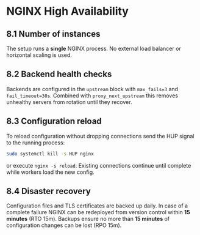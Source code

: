 # NGINX High Availability

## 8.1 Number of instances
The setup runs a **single** NGINX process. No external load balancer or
horizontal scaling is used.

## 8.2 Backend health checks
Backends are configured in the `upstream` block with `max_fails=3` and
`fail_timeout=30s`. Combined with `proxy_next_upstream` this removes unhealthy
servers from rotation until they recover.

## 8.3 Configuration reload
To reload configuration without dropping connections send the HUP signal to the
running process:


```bash
sudo systemctl kill -s HUP nginx
```

or execute `nginx -s reload`. Existing connections continue
until complete while workers load the new config.

## 8.4 Disaster recovery
Configuration files and TLS certificates are backed up daily. In case of a
complete failure NGINX can be redeployed from version control within **15
minutes** (RTO 15m). Backups ensure no more than **15 minutes** of configuration
changes can be lost (RPO 15m).
